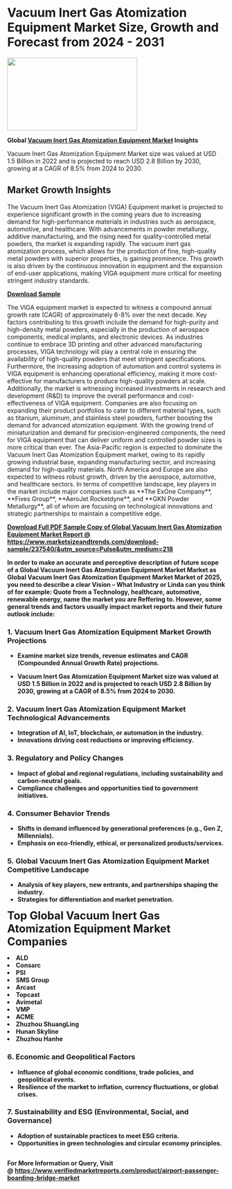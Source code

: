 <H1>Vacuum Inert Gas Atomization Equipment Market Size, Growth and Forecast from 2024 - 2031</H1><img class="aligncenter size-medium wp-image-584254" src="https://thirdeyenews.in/wp-content/uploads/2024/09/Global-Market-Research-300x168.jpeg" alt="" width="300" height="168" /><p><strong>Global&nbsp;<a href="https://www.marketsizeandtrends.com/download-sample/237540/&amp;utm_source=Pulse&amp;utm_medium=218">Vacuum Inert Gas Atomization Equipment Market</a> Insights</strong></p><p>Vacuum Inert Gas Atomization Equipment Market size was valued at USD 1.5 Billion in 2022 and is projected to reach USD 2.8 Billion by 2030, growing at a CAGR of 8.5% from 2024 to 2030.</p><p><h2>Market Growth Insights</h2> <p>The Vacuum Inert Gas Atomization (VIGA) Equipment market is projected to experience significant growth in the coming years due to increasing demand for high-performance materials in industries such as aerospace, automotive, and healthcare. With advancements in powder metallurgy, additive manufacturing, and the rising need for quality-controlled metal powders, the market is expanding rapidly. The vacuum inert gas atomization process, which allows for the production of fine, high-quality metal powders with superior properties, is gaining prominence. This growth is also driven by the continuous innovation in equipment and the expansion of end-user applications, making VIGA equipment more critical for meeting stringent industry standards.</p> <p><strong><a href="#">Download Sample</a></strong></p> <p>The VIGA equipment market is expected to witness a compound annual growth rate (CAGR) of approximately 6-8% over the next decade. Key factors contributing to this growth include the demand for high-purity and high-density metal powders, especially in the production of aerospace components, medical implants, and electronic devices. As industries continue to embrace 3D printing and other advanced manufacturing processes, VIGA technology will play a central role in ensuring the availability of high-quality powders that meet stringent specifications. Furthermore, the increasing adoption of automation and control systems in VIGA equipment is enhancing operational efficiency, making it more cost-effective for manufacturers to produce high-quality powders at scale. Additionally, the market is witnessing increased investments in research and development (R&D) to improve the overall performance and cost-effectiveness of VIGA equipment. Companies are also focusing on expanding their product portfolios to cater to different material types, such as titanium, aluminum, and stainless steel powders, further boosting the demand for advanced atomization equipment. With the growing trend of miniaturization and demand for precision-engineered components, the need for VIGA equipment that can deliver uniform and controlled powder sizes is more critical than ever. The Asia-Pacific region is expected to dominate the Vacuum Inert Gas Atomization Equipment market, owing to its rapidly growing industrial base, expanding manufacturing sector, and increasing demand for high-quality materials. North America and Europe are also expected to witness robust growth, driven by the aerospace, automotive, and healthcare sectors. In terms of competitive landscape, key players in the market include major companies such as **The ExOne Company**, **Fives Group**, **AeroJet Rocketdyne**, and **GKN Powder Metallurgy**, all of whom are focusing on technological innovations and strategic partnerships to maintain a competitive edge. <p><strong><a href="#"></p><p><span class=""><strong>Download Full PDF Sample Copy of Global Vacuum Inert Gas Atomization Equipment Market Report</strong> @ <a href="https://www.marketsizeandtrends.com/download-sample/237540/&amp;utm_source=Pulse&amp;utm_medium=218" target="_blank">https://www.marketsizeandtrends.com/download-sample/237540/&amp;utm_source=Pulse&amp;utm_medium=218</a></span></p><p>In order to make an accurate and perceptive description of future scope of a Global&nbsp;Vacuum Inert Gas Atomization Equipment Market Market as Global&nbsp;Vacuum Inert Gas Atomization Equipment Market Market of 2025, you need to describe a clear Vision &ndash; What Industry or Linda can you think of for example: Quote from a Technology, healthcare, automotive, renewable energy, name the market you are Reffering to. However, some general trends and factors usually impact market reports and their future outlook include:</p><h3>1.&nbsp;<strong>Vacuum Inert Gas Atomization Equipment Market Growth Projections</strong></h3><ul><li>Examine market size trends, revenue estimates and CAGR (Compounded Annual Growth Rate) projections.</li><li><p>Vacuum Inert Gas Atomization Equipment Market size was valued at USD 1.5 Billion in 2022 and is projected to reach USD 2.8 Billion by 2030, growing at a CAGR of 8.5% from 2024 to 2030.</p></li></ul><h3>2.&nbsp;<strong>Vacuum Inert Gas Atomization Equipment Market Technological Advancements</strong></h3><ul><li>Integration of AI, IoT, blockchain, or automation in the industry.</li><li>Innovations driving cost reductions or improving efficiency.</li></ul><h3>3.&nbsp;<strong>Regulatory and Policy Changes</strong></h3><ul><li>Impact of global and regional regulations, including sustainability and carbon-neutral goals.</li><li>Compliance challenges and opportunities tied to government initiatives.</li></ul><h3>4.&nbsp;<strong>Consumer Behavior Trends</strong></h3><ul><li>Shifts in demand influenced by generational preferences (e.g., Gen Z, Millennials).</li><li>Emphasis on eco-friendly, ethical, or personalized products/services.</li></ul><h3>5.&nbsp;<strong>Global Vacuum Inert Gas Atomization Equipment Market Competitive Landscape</strong></h3><ul><li>Analysis of key players, new entrants, and partnerships shaping the industry.</li><li>Strategies for differentiation and market penetration.</li></ul><p data-pm-slice="1 1 []"><span style="color: inherit; font-family: inherit; font-size: 25px;">Top Global Vacuum Inert Gas Atomization Equipment Market Companies</span></p><div class="" data-test-id=""><p><li>ALD</li><li> Consarc</li><li> PSI</li><li> SMS Group</li><li> Arcast</li><li> Topcast</li><li> Avimetal</li><li> VMP</li><li> ACME</li><li> Zhuzhou ShuangLing</li><li> Hunan Skyline</li><li> Zhuzhou Hanhe</li></p></div><h3>6.&nbsp;<strong>Economic and Geopolitical Factors</strong></h3><ul><li>Influence of global economic conditions, trade policies, and geopolitical events.</li><li>Resilience of the market to inflation, currency fluctuations, or global crises.</li></ul><h3>7.&nbsp;<strong>Sustainability and ESG (Environmental, Social, and Governance)</strong></h3><ul><li>Adoption of sustainable practices to meet ESG criteria.</li><li>Opportunities in green technologies and circular economy principles.</li></ul><h2><strong style="font-size: 14px;">For More Information or Query, Visit @&nbsp;</strong><a style="background-color: #ffffff; font-size: 14px;" href="https://www.marketsizeandtrends.com/report/vacuum-inert-gas-atomization-equipment-market/" target="_blank">https://www.verifiedmarketreports.com/product/airport-passenger-boarding-bridge-market</a></h2>
